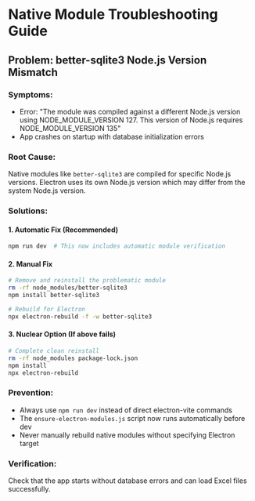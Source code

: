 # Native Module Troubleshooting Guide

## Problem: better-sqlite3 Node.js Version Mismatch

### Symptoms:

- Error: "The module was compiled against a different Node.js version using NODE_MODULE_VERSION 127. This version of Node.js requires NODE_MODULE_VERSION 135"
- App crashes on startup with database initialization errors

### Root Cause:

Native modules like `better-sqlite3` are compiled for specific Node.js versions. Electron uses its own Node.js version which may differ from the system Node.js version.

### Solutions:

#### 1. Automatic Fix (Recommended)

```bash
npm run dev  # This now includes automatic module verification
```

#### 2. Manual Fix

```bash
# Remove and reinstall the problematic module
rm -rf node_modules/better-sqlite3
npm install better-sqlite3

# Rebuild for Electron
npx electron-rebuild -f -w better-sqlite3
```

#### 3. Nuclear Option (If above fails)

```bash
# Complete clean reinstall
rm -rf node_modules package-lock.json
npm install
npx electron-rebuild
```

### Prevention:

- Always use `npm run dev` instead of direct electron-vite commands
- The `ensure-electron-modules.js` script now runs automatically before dev
- Never manually rebuild native modules without specifying Electron target

### Verification:

Check that the app starts without database errors and can load Excel files successfully.
